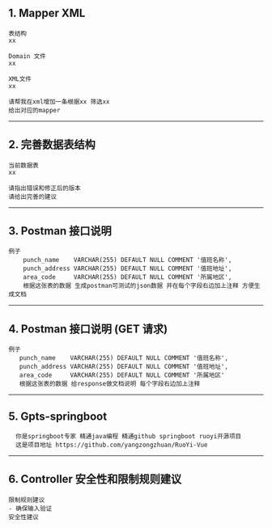 ## 1. Mapper XML

```
表结构
xx

Domain 文件
xx

XML文件
xx

请帮我在xml增加一条根据xx 筛选xx
给出对应的mapper
```

---

## 2. 完善数据表结构

```
当前数据表
xx

请指出错误和修正后的版本
请给出完善的建议
```

---

## 3. Postman 接口说明

```
例子
    punch_name    VARCHAR(255) DEFAULT NULL COMMENT '值班名称',
    punch_address VARCHAR(255) DEFAULT NULL COMMENT '值班地址',
    area_code     VARCHAR(255) DEFAULT NULL COMMENT '所属地区',
    根据这张表的数据 生成postman可测试的json数据 并在每个字段右边加上注释 方便生成文档
```

---

## 4. Postman 接口说明 (GET 请求)

```
例子
   punch_name    VARCHAR(255) DEFAULT NULL COMMENT '值班名称',
   punch_address VARCHAR(255) DEFAULT NULL COMMENT '值班地址',
   area_code     VARCHAR(255) DEFAULT NULL COMMENT '所属地区'
   根据这张表的数据 给response做文档说明 每个字段右边加上注释
```

---

## 5. Gpts-springboot

```
  你是springboot专家 精通java编程 精通github springboot ruoyi开源项目
  这是项目地址 https://github.com/yangzongzhuan/RuoYi-Vue
```

---

## 6. Controller 安全性和限制规则建议

```
限制规则建议
- 确保输入验证
安全性建议
```
